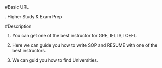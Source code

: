 #Basic URL

  . Higher Study & Exam Prep

  


  #Description

   1. You can get one of the best instructor for GRE, IELTS,TOEFL. 

   2. Here we can guide you how to write SOP and RESUME with one of the best instructors.

   3. We can guid you how to find Universities.